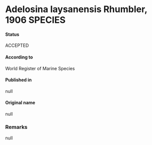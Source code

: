 Adelosina laysanensis Rhumbler, 1906 SPECIES
=======

#### Status
ACCEPTED

#### According to
World Register of Marine Species

#### Published in
null

#### Original name
null

### Remarks
null